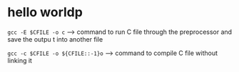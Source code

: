 # hello worldp
`gcc -E $CFILE -o c` --> command to run C file through the preprocessor and save the outpu t into another file
 
 
`gcc -c $CFILE -o ${CFILE::-1}o` --> command to compile C file without linking it
 
